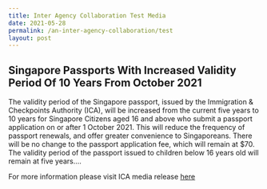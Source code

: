 ```yaml
---
title: Inter Agency Collaboration Test Media
date: 2021-05-28
permalink: /an-inter-agency-collaboration/test
layout: post
---
```

## Singapore Passports With Increased Validity Period Of 10 Years From October 2021

   The validity period of the Singapore passport, issued by the Immigration & Checkpoints Authority (ICA), will be increased from the current five years to 10 years for Singapore Citizens aged 16 and above who submit a passport application on or after 1 October 2021. This will reduce the frequency of passport renewals, and offer greater convenience to Singaporeans. There will be no change to the passport application fee, which will remain at $70. The validity period of the passport issued to children below 16 years old will remain at five years....
	 
For more information please visit ICA media release <a href="https://www.ica.gov.sg/news-and-publications/media-releases/media-release/singapore-passports-with-increased-validity-period-of-10-years-from-october-2021" >here</a>